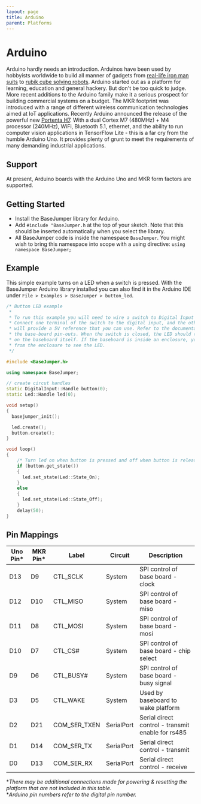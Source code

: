 ```yaml
---
layout: page
title: Arduino
parent: Platforms
---
```


# Arduino
Arduino hardly needs an introduction. Arduinos have been used by hobbyists worldwide to build all manner of gadgets from [real-life iron man suits](https://www.youtube.com/watch?v=dNtXt5NUALQ) to [rubik cube solving robots](https://www.youtube.com/watch?v=NRRSYEWIQ_w). Arduino started out as a platform for learning, education and general hackery. But don't be too quick to judge. More recent additions to the Arduino family make it a serious prospect for building commercial systems on a budget. The MKR footprint was introduced with a range of different wireless communication technologies aimed at IoT applications. Recently Arduino announced the release of the powerful new [Portenta H7](https://store.arduino.cc/usa/portenta-h7). With a dual Cortex M7 (480MHz) + M4 processor (240MHz), WiFi, Bluetooth 5.1, ethernet, and the ability to run computer vision applications in TensorFlow Lite - this is a far cry from the humble Arduino Uno. It provides plenty of grunt to meet the requirements of many demanding industrial applications.

## Support
At present, Arduino boards with the Arduino Uno and MKR form factors are supported.

## Getting Started
* Install the BaseJumper library for Arduino.
* Add `#include "BaseJumper.h` at the top of your sketch. Note that this should be inserted automatically when you select the library.
* All BaseJumper code is inside the namespace `BaseJumper`. You might wish to bring this namespace into scope with a using directive: `using namespace BaseJumper;`

## Example
This simple example turns on a LED when a switch is pressed. With the BaseJumper Arduino library installed you can also find it in the Arduino IDE under `File > Examples > BaseJumper > button_led`.

``` cpp
/* Button LED example 
 * 
 * To run this example you will need to wire a switch to Digital Input 1 on your baseboard.
 * Connect one terminal of the switch to the digital input, and the other to 5V. The baseboard 
 * will provide a 5V reference that you can use. Refer to the documentation (link below) for 
 * the base-board pin-outs. When the switch is closed, the LED should turn on. The LED is located 
 * on the baseboard itself. If the baseboard is inside an enclosure, you might need to remove it 
 * from the enclosure to see the LED.
 */  

#include <BaseJumper.h>

using namespace BaseJumper;

// create circut handles
static DigitalInput::Handle button(0);
static Led::Handle led(0);

void setup() 
{  
  basejumper_init();

  led.create();
  button.create();
}

void loop() 
{
    /* Turn led on when button is pressed and off when button is released */
    if (button.get_state())
    {
      led.set_state(Led::State_On);
    }
    else
    {
      led.set_state(Led::State_Off);
    }
    delay(50);
}
```

## Pin Mappings

| Uno Pin* | MKR Pin* | Label | Circuit | Description | 
| ---   | ---             | ---             | ---     | ---         |
|  D13 | D9 | CTL_SCLK | System | SPI control of base board - clock |
| D12 | D10 | CTL_MISO | System | SPI control of base board - miso |
| D11 | D8 | CTL_MOSI | System | SPI control of base board - mosi |
| D10 | D7 | CTL_CS# | System | SPI control of base board - chip select |
| D9 | D6 | CTL_BUSY# | System | SPI control of base board - busy signal |
| D3 | D5 | CTL_WAKE  | System | Used by baseboard to wake platform |
| D2 | D21 | COM_SER_TXEN | SerialPort | Serial direct control - transmit enable for rs485 |
| D1 | D14 | COM_SER_TX | SerialPort | Serial direct control - transmit | 
| D0 | D13 | COM_SER_RX | SerialPort | Serial direct control - receive | 

**There may be additional connections made for powering & resetting the platform that are not included in this table.*  
**Arduino pin numbers refer to the digital pin number.*